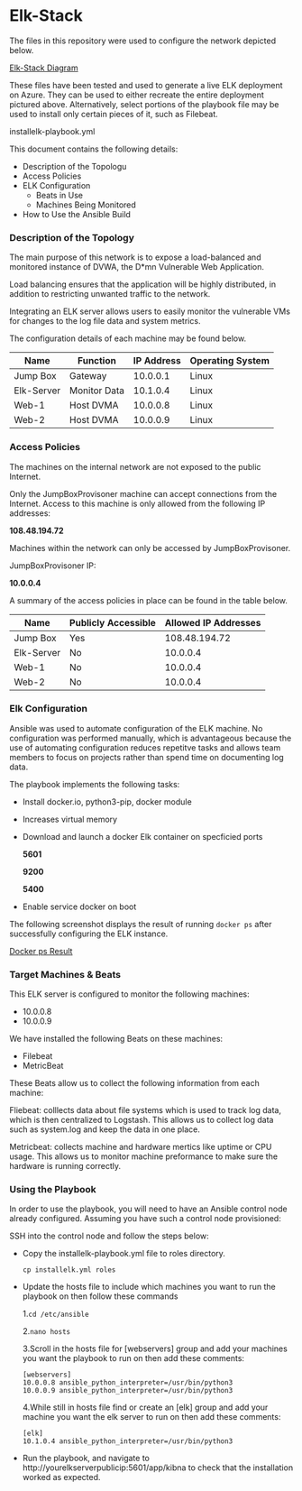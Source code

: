 # Elk-Stack
The files in this repository were used to configure the network depicted below.

[Elk-Stack Diagram](Diagram/elk_stack_infrastrcuture.drawio.png)

These files have been tested and used to generate a live ELK deployment on Azure. They can be used to either recreate the entire deployment pictured above. Alternatively, select portions of the playbook file may be used to install only certain pieces of it, such as Filebeat.

  installelk-playbook.yml 

This document contains the following details:
- Description of the Topologu
- Access Policies
- ELK Configuration
  - Beats in Use
  - Machines Being Monitored
- How to Use the Ansible Build

### Description of the Topology

The main purpose of this network is to expose a load-balanced and monitored instance of DVWA, the D*mn Vulnerable Web Application.

Load balancing ensures that the application will be highly distributed, in addition to restricting unwanted traffic to the network.


Integrating an ELK server allows users to easily monitor the vulnerable VMs for changes to the log file data and system metrics.

The configuration details of each machine may be found below.

| Name       | Function     | IP Address | Operating System |
|------------|--------------|------------|------------------|
| Jump Box   | Gateway      | 10.0.0.1   | Linux            |
| Elk-Server | Monitor Data | 10.1.0.4   | Linux            |
| Web-1      | Host DVMA    | 10.0.0.8   | Linux            |
| Web-2      | Host DVMA    | 10.0.0.9   | Linux            |

### Access Policies

The machines on the internal network are not exposed to the public Internet. 

Only the JumpBoxProvisoner machine can accept connections from the Internet. Access to this machine is only allowed from the following IP addresses:
    
  **108.48.194.72**
     
Machines within the network can only be accessed by JumpBoxProvisoner. 
  
  JumpBoxProvisoner IP:
 
  **10.0.0.4**
 

A summary of the access policies in place can be found in the table below.

| Name       | Publicly Accessible | Allowed IP Addresses |
|------------|---------------------|----------------------|
| Jump Box   | Yes                 | 108.48.194.72        |
| Elk-Server | No                  | 10.0.0.4             |
| Web-1      | No                  | 10.0.0.4             |
| Web-2      | No                  | 10.0.0.4             |
### Elk Configuration

Ansible was used to automate configuration of the ELK machine. No configuration was performed manually, which is advantageous because the use of automating configuration reduces repetitve tasks and allows team members to focus on projects rather than spend time on documenting log data.    

The playbook implements the following tasks:

- Install docker.io, python3-pip, docker module
- Increases virtual memory 
- Download and launch a docker Elk container on specficied ports 

	**5601**
  
  **9200**
  
	**5400**
  
- Enable service docker on boot   

The following screenshot displays the result of running `docker ps` after successfully configuring the ELK instance.

[Docker ps Result](Images/docker_ps_output.png)

### Target Machines & Beats
This ELK server is configured to monitor the following machines:
- 10.0.0.8
- 10.0.0.9

We have installed the following Beats on these machines:
- Filebeat
- MetricBeat

These Beats allow us to collect the following information from each machine:

Fliebeat: colllects data about file systems which is used to track log data, which is then centralized to Logstash. This allows us to collect log data such as system.log and keep the data in one place. 

Metricbeat: collects machine and hardware mertics like uptime or CPU usage. This allows us to monitor machine preformance to make sure the hardware is running correctly.   

### Using the Playbook
In order to use the playbook, you will need to have an Ansible control node already configured. Assuming you have such a control node provisioned: 

SSH into the control node and follow the steps below:
- Copy the installelk-playbook.yml file to roles directory.


  `cp installelk.yml roles`
  
  
- Update the hosts file to include which machines you want to run the playbook on then follow these commands

	 
   1.`cd /etc/ansible`
   
   2.`nano hosts`

  
	3.Scroll in the hosts file for [webservers] group and add your machines you want the playbook to run on then add these comments:
	```
  	[webservers]
    10.0.0.8 ansible_python_interpreter=/usr/bin/python3   
    10.0.0.9 ansible_python_interpreter=/usr/bin/python3
	```
	4.While still in hosts file find or create an [elk] group and add your machine you want the elk server to run on then add these comments:
		  
      [elk]
      10.1.0.4 ansible_python_interpreter=/usr/bin/python3

- Run the playbook, and navigate to http://yourelkserverpublicip:5601/app/kibna to check that the installation worked as expected.

